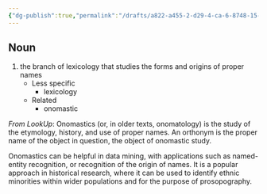 ```yaml
---
{"dg-publish":true,"permalink":"/drafts/a822-a455-2-d29-4-ca-6-8748-15-ad-46-dc-762-c/","dgHomeLink":true,"dgPassFrontmatter":false}
---
```




## Noun

1. the branch of lexicology that studies the forms and origins of proper names
	- Less specific
		- lexicology
	- Related
		- onomastic

*From LookUp*:
Onomastics (or, in older texts, onomatology) is the study of the etymology, history, and use of proper names. An orthonym is the proper name of the object in question, the object of onomastic study.

Onomastics can be helpful in data mining, with applications such as named-entity recognition, or recognition of the origin of names. It is a popular approach in historical research, where it can be used to identify ethnic minorities within wider populations and for the purpose of prosopography.